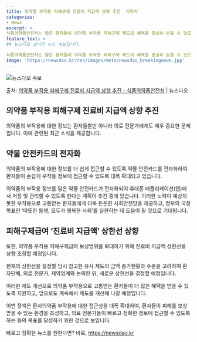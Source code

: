 ```yaml
---
title: 의약품 부작용 피해구제 진료비 지급액 상향 추진  식약처
categories:
- News
excerpt: >
식품의약품안전처는 많은 환자들이 의약품 부작용 피해구제 제도의 혜택을 충실히 받을 수 있도록 의약품 부작용 …
feature_text: >
## 뉴스다오 실시간 뉴스 속보입니다.

식품의약품안전처는 많은 환자들이 의약품 부작용 피해구제 제도의 혜택을 충실히 받을 수 있도록 의약품 부작용 …
image: 'https://newsdao.kr/res/images/meta/newsdao_breakingnews.jpg'
---
```


![뉴스다오 속보](https://newsdao.kr/res/images/meta/newsdao_breakingnews.jpg)

<p>출처: <a href="https://newsdao.kr/2808" rel="dofollow">의약품 부작용 피해구제 진료비 지급액 상향 추진 - 식품의약품안전처</a> | 뉴스다오</p>

<h2>의약품 부작용 피해구제 진료비 지급액 상향 추진</h2>

의약품의 부작용에 대한 정보는 환자들뿐만 아니라 의료 전문가에게도 매우 중요한 문제입니다. 이에 관련된 최근 소식을 제공합니다.

<h2 data-ke-size="size26">약물 안전카드의 전자화</h2>

<p data-ke-size="size16">의약품의 부작용에 대한 정보를 더 쉽게 접근할 수 있도록 약물 안전카드를 전자화하여 환자들이 손쉽게 부작용 정보에 접근할 수 있도록 대폭 확대되고 있습니다.</p>

의약품의 부작용 정보를 담은 약물 안전카드가 전자화되어 휴대폰 애플리케이션(앱)에서 저장 및 관리할 수 있도록 한다는 계획이 추진 중에 있습니다. 이러한 노력이 예상치 못한 부작용으로 고통받는 환자들에게 더욱 든든한 사회안전망을 제공하고, 정부의 국정목표인 ‘따뜻한 동행, 모두가 행복한 사회’를 실현하는 데 도움이 될 것으로 기대됩니다.

<h2 data-ke-size="size26">피해구제급여 ‘진료비 지급액’ 상한선 상향</h2>

<p data-ke-size="size16">또한, 의약품 부작용 피해구제급여 보상범위를 확대하기 위해 진료비 지급액 상한선을 상향 조정할 예정입니다.</p>

현재의 상한선을 설정할 당시 참고한 유사 제도의 금액 증가현황과 수준을 고려하여 환자단체, 의료 전문가, 제약업계와 논의한 뒤, 새로운 상한선을 결정할 예정입니다.

이러한 제도 개선으로 의약품 부작용으로 고통받는 환자들이 더 많은 혜택을 받을 수 있도록 지원하고, 앞으로도 계속해서 제도를 개선해 나갈 예정입니다.

이번 정책은 환자의약품 부작용에 대한 접근성을 대폭 확대하여, 환자들이 피해를 보상받을 수 있는 환경을 조성하고, 의료 전문가들이 빠르고 정확한 정보에 접근할 수 있도록 하는 등의 목표를 달성하기 위한 것으로 보입니다. 

빠르고 정확한 뉴스를 원한다면? 바로, <a href="https://newsdao.kr" rel="dofollow">https://newsdao.kr</a>


    

